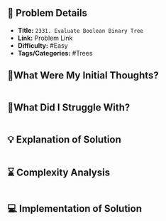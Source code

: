 ## 📝 Problem Details

- **Title:** `2331. Evaluate Boolean Binary Tree`
- **Link:** Problem Link
- **Difficulty:** #Easy 
- **Tags/Categories:** #Trees 

## 💭What Were My Initial Thoughts?

```

```

## 🤔What Did I Struggle With?

```

```

## 💡 Explanation of Solution

```

```

## ⌛ Complexity Analysis

```

```

## 💻 Implementation of Solution

```cpp

```